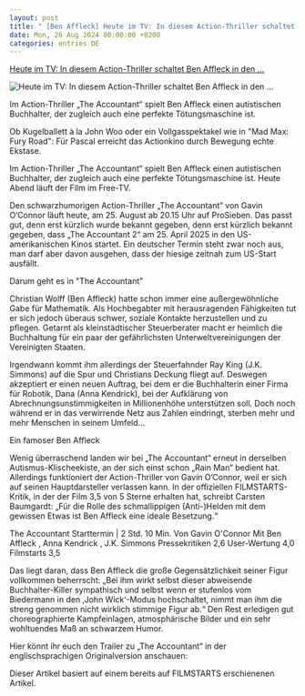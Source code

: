 ```yaml
---
layout: post
title: " [Ben Affleck] Heute im TV: In diesem Action-Thriller schaltet Ben Affleck in den ..."
date: Mon, 26 Aug 2024 00:00:00 +0200
categories: entries DE
---
```

[Heute im TV: In diesem Action-Thriller schaltet Ben Affleck in den ...](https://www.filmstarts.de/nachrichten/1000099198.html)

![Heute im TV: In diesem Action-Thriller schaltet Ben Affleck in den ...](https://de.web.img2.acsta.net/img/cc/7e/cc7ea12f95c72d1e1610b1908eef1100.jpg)

Im Action-Thriller „The Accountant“ spielt Ben Affleck einen autistischen Buchhalter, der zugleich auch eine perfekte Tötungsmaschine ist.

Ob Kugelballett à la John Woo oder ein Vollgasspektakel wie in "Mad Max: Fury Road": Für Pascal erreicht das Actionkino durch Bewegung echte Ekstase.

Im Action-Thriller „The Accountant“ spielt Ben Affleck einen autistischen Buchhalter, der zugleich auch eine perfekte Tötungsmaschine ist. Heute Abend läuft der Film im Free-TV.

Den schwarzhumorigen Action-Thriller „The Accountant“ von Gavin O‘Connor läuft heute, am 25. August ab 20.15 Uhr auf ProSieben. Das passt gut, denn erst kürzlich wurde bekannt gegeben, denn erst kürzlich bekannt gegeben, dass „The Accountant 2“ am 25. April 2025 in den US-amerikanischen Kinos startet. Ein deutscher Termin steht zwar noch aus, man darf aber davon ausgehen, dass der hiesige zeitnah zum US-Start ausfällt.

Darum geht es in "The Accountant"

Christian Wolff (Ben Affleck) hatte schon immer eine außergewöhnliche Gabe für Mathematik. Als Hochbegabter mit herausragenden Fähigkeiten tut er sich jedoch überaus schwer, soziale Kontakte herzustellen und zu pflegen. Getarnt als kleinstädtischer Steuerberater macht er heimlich die Buchhaltung für ein paar der gefährlichsten Unterweltvereinigungen der Vereinigten Staaten.

Irgendwann kommt ihm allerdings der Steuerfahnder Ray King (J.K. Simmons) auf die Spur und Christians Deckung fliegt auf. Deswegen akzeptiert er einen neuen Auftrag, bei dem er die Buchhalterin einer Firma für Robotik, Dana (Anna Kendrick), bei der Aufklärung von Abrechnungsunstimmigkeiten in Millionenhöhe unterstützen soll. Doch noch während er in das verwirrende Netz aus Zahlen eindringt, sterben mehr und mehr Menschen in seinem Umfeld…

Ein famoser Ben Affleck

Wenig überraschend landen wir bei „The Accountant“ erneut in derselben Autismus-Klischeekiste, an der sich einst schon „Rain Man“ bedient hat. Allerdings funktioniert der Action-Thriller von Gavin O’Connor, weil er sich auf seinen Hauptdarsteller verlassen kann. In der offiziellen FILMSTARTS-Kritik, in der der Film 3,5 von 5 Sterne erhalten hat, schreibt Carsten Baumgardt: „Für die Rolle des schmallippigen (Anti-)Helden mit dem gewissen Etwas ist Ben Affleck eine ideale Besetzung.“

The Accountant Starttermin | 2 Std. 10 Min. Von Gavin O'Connor Mit Ben Affleck , Anna Kendrick , J.K. Simmons Pressekritiken 2,6 User-Wertung 4,0 Filmstarts 3,5

Das liegt daran, dass Ben Affleck die große Gegensätzlichkeit seiner Figur vollkommen beherrscht: „Bei ihm wirkt selbst dieser abweisende Buchhalter-Killer sympathisch und selbst wenn er stufenlos vom Biedermann in den ‚John Wick‘-Modus hochschaltet, nimmt man ihm die streng genommen nicht wirklich stimmige Figur ab.“ Den Rest erledigen gut choreographierte Kampfeinlagen, atmosphärische Bilder und ein sehr wohltuendes Maß an schwarzem Humor.

Hier könnt ihr euch den Trailer zu „The Accountant“ in der englischsprachigen Originalversion anschauen:

Dieser Artikel basiert auf einem bereits auf FILMSTARTS erschienenen Artikel.

